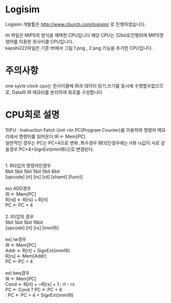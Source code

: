 # Logisim
Logisim 개발툴은 http://www.cburch.com/logisim/ 로 진행하였습니다. <br>


ttt 파일은 MIPS의 방식을 채택한 CPU입니다 해당 CPU는 32bit로진행되며 MIPS명령어를 이용한 원사이클 CPU입니다. <br>
kaoshi222파일은 기준 ttt에서 그림 1.png , 2.png 기능을 추가한 CPU입니다. <br>
# 주의사항
one sycle clock cpu는 한사이클에 IR과 데이터 읽기,쓰기를 동시에 수행할수없으므로, Data와 IR 메모리를 분리하여 회로를 구성합니다 <br>
# CPU회로 설명
1)IFU : Instruction Fetch Unit <br
PC(Program Counter)를 이용하여 명령어 메모리에서 명령어를 읽어온다 IR <- Mem[PC] <br>
일반적인 경우는 PC는 PC+4으로 변화 ,특수경우 BEQ인경우에는 rt와 rs값이 서로 같을경우 PC+4+SignExt(imm16)으로 변경된다. <br>

<br>
1. R타입의 명령어인경우 <br>
  6bit   5bit 5bit 5bit 5bit    6bit  <br>
[opcode] [rt] [rs] [rd] [shamt] [funct] <br>
<br>
ex) ADD경우 <br>
IR <- Mem[PC] <br>
R[rd] <- R[rs] + R[rt] <br>
PC <- PC + 4 <br>
<br>
2. I타입의 경우 <br>
  6bit    5bit 5bit 16bit <br>
[opcode] [rt] [rs] [imm16] <br>
<br>
ex) lw경우 <br>
IR <- Mem[PC] <br>
Addr <- R[rt] + SignExt(imm16) <br>
R[rs] <- Mem[Addr] <br>
PC <- PC + 4  <br>
<br>
ex) beq경우 <br>
IR <- Mem[PC] <br>
Cond <- R[rt] + ~R[rs] + 1  : rt - rs <br>
PC <- Cond ? PC <- PC + 4 <br>
           : PC <- PC + 4 + SignExt(imm16) <br>




